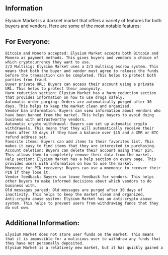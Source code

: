 
## Information

Elysium Market is a darknet market that offers a variety of features for both buyers and vendors. Here are some of the most notable features:

## For Everyone:

    Bitcoin and Monero accepted: Elysium Market accepts both Bitcoin and Monero as payment methods. This gives buyers and vendors a choice of which cryptocurrency they want to use.
    2/3 Multisig: Elysium Market uses a 2/3 multisig escrow system. This means that both the buyer and vendor must agree to release the funds before the transaction can be completed. This helps to protect both parties from fraud.
    Buyer private URL: Buyers can access their account using a private URL. This helps to protect their anonymity.
    Harm reduction section: Elysium Market has a harm reduction section that provides information on how to use drugs safely.
    Automatic order purging: Orders are automatically purged after 30 days. This helps to keep the market clean and organized.
    Vendor ban information: Buyers can view information about vendors who have been banned from the market. This helps buyers to avoid doing business with untrustworthy vendors.
    Automatic crypto withdrawal: Buyers can set up automatic crypto withdrawals. This means that they will automatically receive their funds after 30 days if they have a balance over $15 and a XMR or BTC refund address set.
    Favorite items: Buyers can add items to their favorites list. This makes it easy to find items that they are interested in purchasing.
    Account deletion: Buyers can delete their account using their pin. This allows them to completely remove their data from the market.
    Help section: Elysium Market has a help section on every page. This provides users with information on how to use the market.
    Mnemonic for PIN recovery: Buyers can use a mnemonic to recover their PIN if they lose it.
    Vendor feedback: Buyers can leave feedback for vendors. This helps other buyers to make informed decisions about which vendors to do business with.
    Old messages purged: Old messages are purged after 30 days of inactivity. This helps to keep the market clean and organized.
    Anti-crypto abuse system: Elysium Market has an anti-crypto abuse system. This helps to prevent users from withdrawing funds that they do not own.

## Additional Information:

    Elysium Market does not store user funds on the market. This means that it is impossible for a malicious user to withdraw any funds that they have not personally deposited.
    Elysium Market is a relatively new market, but it has quickly gained a 
